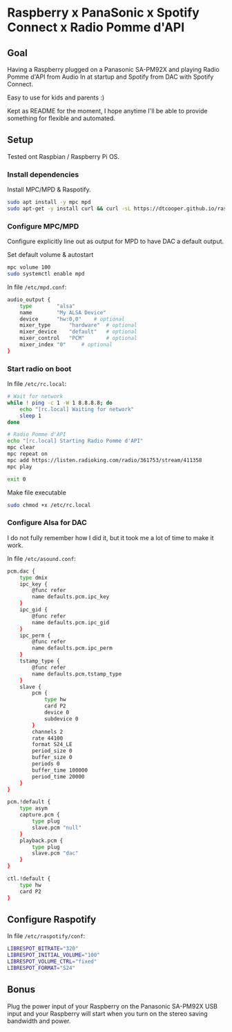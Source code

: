 # Raspberry x PanaSonic x Spotify Connect x Radio Pomme d'API

## Goal

Having a Raspberry plugged on a Panasonic SA-PM92X and playing Radio Pomme d'API from Audio In
at startup and Spotify from DAC with Spotify Connect.

Easy to use for kids and parents :) 

Kept as README for the moment, I hope anytime I'll be able to provide something for flexible and automated.

## Setup

Tested ont Raspbian / Raspberry Pi OS.

### Install dependencies
    
Install MPC/MPD & Raspotify.

```bash
sudo apt install -y mpc mpd
sudo apt-get -y install curl && curl -sL https://dtcooper.github.io/raspotify/install.sh | sh
```

### Configure MPC/MPD

Configure explicitly line out as output for MPD to have DAC a default output.

Set default volume & autostart
```bash
mpc volume 100
sudo systemctl enable mpd
````

In file `/etc/mpd.conf`:
```bash
audio_output {
	type		"alsa"
	name		"My ALSA Device"
	device		"hw:0,0"	# optional
	mixer_type      "hardware"	# optional
	mixer_device	"default"	# optional
	mixer_control	"PCM"		# optional
	mixer_index	"0"		# optional
}
```

### Start radio on boot

In file `/etc/rc.local`:
```bash
# Wait for network
while ! ping -c 1 -W 1 8.8.8.8; do
    echo "[rc.local] Waiting for network"
    sleep 1
done

# Radio Pomme d'API
echo "[rc.local] Starting Radio Pomme d'API"
mpc clear
mpc repeat on
mpc add https://listen.radioking.com/radio/361753/stream/411358
mpc play

exit 0
```

Make file executable
```bash
sudo chmod +x /etc/rc.local
```

### Configure Alsa for DAC

I do not fully remember how I did it, but it took me a lot of time to make it work.

In file `/etc/asound.conf`:
```bash
pcm.dac {
    type dmix
    ipc_key {
        @func refer
        name defaults.pcm.ipc_key
    }
    ipc_gid {
        @func refer
        name defaults.pcm.ipc_gid
    }
    ipc_perm {
        @func refer
        name defaults.pcm.ipc_perm
    }
    tstamp_type {
        @func refer
        name defaults.pcm.tstamp_type
    }
    slave {
        pcm {
            type hw
            card P2
            device 0
            subdevice 0
        }
        channels 2
        rate 44100
        format S24_LE
        period_size 0
        buffer_size 0
        periods 0
        buffer_time 100000
        period_time 20000
    }
}

pcm.!default {
    type asym
    capture.pcm {
        type plug
        slave.pcm "null"
    }
    playback.pcm {
        type plug
        slave.pcm "dac"
    }
}

ctl.!default {
    type hw
    card P2
}
```

## Configure Raspotify

In file `/etc/raspotify/conf`:
```bash
LIBRESPOT_BITRATE="320"
LIBRESPOT_INITIAL_VOLUME="100"
LIBRESPOT_VOLUME_CTRL="fixed"
LIBRESPOT_FORMAT="S24"
```

## Bonus

Plug the power input of your Raspberry on the Panasonic SA-PM92X USB input and your Raspberry will start when you turn 
on the stereo saving bandwidth and power.

